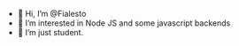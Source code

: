 - 👋 Hi, I’m @Fialesto
- 👀 I’m interested in Node JS and some javascript backends
- 🌱 I’m just student.

<!---
Fialesto/Fialesto is a ✨ special ✨ repository because its `README.md` (this file) appears on your GitHub profile.
You can click the Preview link to take a look at your changes.
--->
